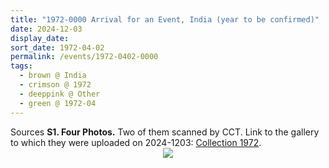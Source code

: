 ```yaml
---
title: "1972-0000 Arrival for an Event, India (year to be confirmed)"
date: 2024-12-03
display_date: 
sort_date: 1972-04-02
permalink: /events/1972-0402-0000
tags:
  - brown @ India
  - crimson @ 1972
  - deeppink @ Other
  - green @ 1972-04
---
```


<wave-list>
  <list-title color="DarkSeaGreen" width="40">Sources</list-title>
  <list-item color="BlanchedAlmond"  width="280"><b>S1. Four Photos.</b> Two of them scanned by CCT. Link to the gallery to which they were uploaded on 2024-1203: <a href="https://eternalmoments.smugmug.com/Collections/Yogi-Mahajan-Collection/1972">Collection 1972</a>.</list-item>
</wave-list>

<div style="text-align: center"><img src="https://pub-bcc3cbe9b1e94ba1ac28915f7a3900fa.r2.dev/1972-0000_Arrival_for_an_Event_India_(year_to_be_confirmed)_02_(from_tif)_(Yogi_Mahajan_Collection).jpg" /></div>